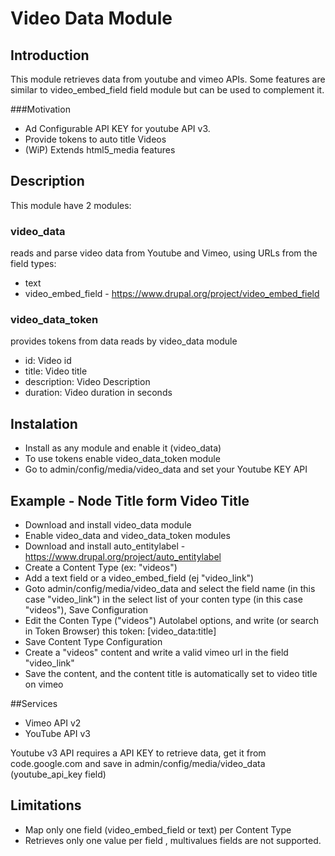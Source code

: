# Video Data Module

## Introduction

This module retrieves data from youtube and vimeo APIs.
Some features are similar to video_embed_field field module but can be used to complement it.


###Motivation

- Ad Configurable API KEY for youtube API v3.
- Provide tokens to auto title Videos
- (WiP) Extends html5_media features 

## Description
 This module have 2 modules:
 
### video_data 
 reads and parse video data from Youtube and Vimeo, using URLs from the field types:
 
 - text 
 - video_embed_field  - https://www.drupal.org/project/video_embed_field


### video_data_token
  provides tokens from data reads by video_data module
  
  - id: Video id
  - title: Video title
  - description: Video Description
  - duration: Video duration in seconds 

## Instalation

  - Install as any module and enable it (video_data)
  - To use tokens enable video_data_token module
  - Go to admin/config/media/video_data and set your Youtube KEY API
  
## Example - Node Title form Video Title

 - Download and install video_data module
 - Enable video_data and video_data_token modules
 - Download and install auto_entitylabel - https://www.drupal.org/project/auto_entitylabel
 - Create a Content Type (ex: "videos") 
 - Add a text field or a  video_embed_field (ej "video_link")
 - Goto admin/config/media/video_data and select the field name (in this case "video_link")
   in the select list of your conten type (in this case "videos"), Save Configuration
 - Edit the Conten Type ("videos") Autolabel options, and write (or search in Token Browser)
   this token: [video_data:title]
 - Save Content Type Configuration
 - Create a  "videos" content and write a valid vimeo url in the field "video_link"
 - Save the content, and the content title is automatically set to video title on vimeo 

##Services

 - Vimeo API v2
 - YouTube API v3 

Youtube v3 API requires a API KEY to retrieve data, get it from code.google.com
and save in admin/config/media/video_data (youtube_api_key field)


## Limitations

- Map only one field (video_embed_field  or text) per Content Type
- Retrieves only one value per field , multivalues fields are not supported.

